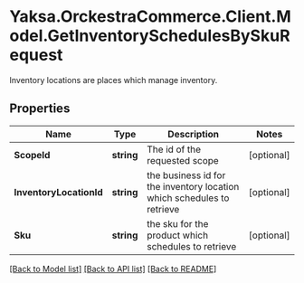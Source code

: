 # Yaksa.OrckestraCommerce.Client.Model.GetInventorySchedulesBySkuRequest
Inventory locations are places which manage inventory.

## Properties

Name | Type | Description | Notes
------------ | ------------- | ------------- | -------------
**ScopeId** | **string** | The id of the requested scope | [optional] 
**InventoryLocationId** | **string** | the business id for the inventory location which schedules to retrieve | [optional] 
**Sku** | **string** | the sku for the product which schedules to retrieve | [optional] 

[[Back to Model list]](../README.md#documentation-for-models) [[Back to API list]](../README.md#documentation-for-api-endpoints) [[Back to README]](../README.md)

